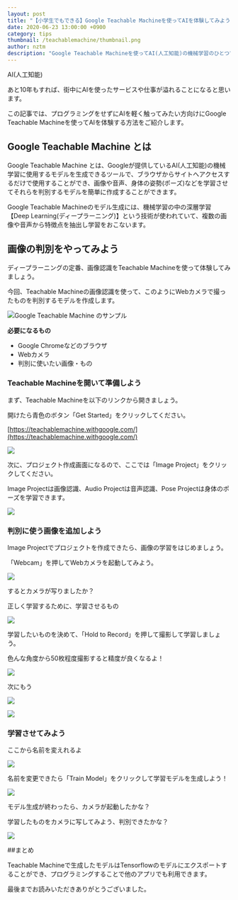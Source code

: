 ```yaml
---
layout: post
title: "【小学生でもできる】Google Teachable Machineを使ってAIを体験してみよう"
date: 2020-06-23 13:00:00 +0900
category: tips
thumbnail: /teachablemachine/thumbnail.png
author: nztm
description: "Google Teachable Machineを使ってAI(人工知能)の機械学習のひとつでもある画像認識をブラウザから簡単に体験する方法をご紹介します。Google Teachable Machineを使えばプログラミングをする必要はなく、どなたでも簡単にAI(人工知能)を扱うことができます。"
---
```


AI(人工知能)

あと10年もすれば、街中にAIを使ったサービスや仕事が溢れることになると思います。

この記事では、プログラミングをせずにAIを軽く触ってみたい方向けにGoogle Teachable Machineを使ってAIを体験する方法をご紹介します。

## Google Teachable Machine とは

Google Teachable Machine とは、Googleが提供しているAI(人工知能)の機械学習に使用するモデルを生成できるツールで、ブラウザからサイトへアクセスするだけで使用することができ、画像や音声、身体の姿勢(ポーズ)などを学習させてそれらを判別するモデルを簡単に作成することができます。

Google Teachable Machineのモデル生成には、機械学習の中の深層学習【Deep Learning(ディープラーニング)】という技術が使われていて、複数の画像や音声から特徴点を抽出し学習をおこないます。

## 画像の判別をやってみよう

ディープラーニングの定番、画像認識をTeachable Machineを使って体験してみましょう。

今回、Teachable Machineの画像認識を使って、このようにWebカメラで撮ったものを判別するモデルを作成します。

![Google Teachable Machine のサンプル](/assets/article/tips/teachablemachine/example.gif)

**必要になるもの**

- Google Chromeなどのブラウザ
- Webカメラ
- 判別に使いたい画像・もの

### Teachable Machineを開いて準備しよう

まず、Teachable Machineを以下のリンクから開きましょう。

開けたら青色のボタン「Get Started」をクリックしてください。

[https://teachablemachine.withgoogle.com/](https://teachablemachine.withgoogle.com/)

![](/assets/article/tips/teachablemachine/0001.png)

次に、プロジェクト作成画面になるので、ここでは「Image Project」をクリックしてください。

Image Projectは画像認識、Audio Projectは音声認識、Pose Projectは身体のポーズを学習できます。

![](/assets/article/tips/teachablemachine/0002.png)

### 判別に使う画像を追加しよう

Image Projectでプロジェクトを作成できたら、画像の学習をはじめましょう。

「Webcam」を押してWebカメラを起動してみよう。

![](/assets/article/tips/teachablemachine/0003.png)

するとカメラが写りましたか？

正しく学習するために、学習させるもの

![](/assets/article/tips/teachablemachine/0004.png)

学習したいものを決めて、「Hold to Record」を押して撮影して学習しましょう。

色んな角度から50枚程度撮影すると精度が良くなるよ！

![](/assets/article/tips/teachablemachine/0005.png)

次にもう

![](/assets/article/tips/teachablemachine/0006.png)

![](/assets/article/tips/teachablemachine/0007.png)

### 学習させてみよう

ここから名前を変えれるよ

![](/assets/article/tips/teachablemachine/0008.png)

名前を変更できたら「Train Model」をクリックして学習モデルを生成しよう！

![](/assets/article/tips/teachablemachine/0009.png)

モデル生成が終わったら、カメラが起動したかな？

学習したものをカメラに写してみよう、判別できたかな？

![](/assets/article/tips/teachablemachine/00010.png)

##まとめ

Teachable Machineで生成したモデルはTensorflowのモデルにエクスポートすることができ、プログラミングすることで他のアプリでも利用できます。

最後までお読みいただきありがとうございました。
